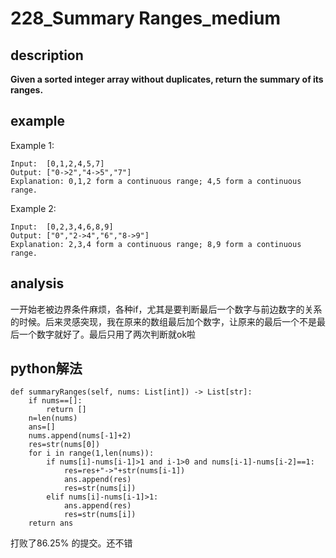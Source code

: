 # 228_Summary Ranges_medium

## description

**Given a sorted integer array without duplicates, return the summary of its ranges.**  

## example

Example 1:
```
Input:  [0,1,2,4,5,7]
Output: ["0->2","4->5","7"]
Explanation: 0,1,2 form a continuous range; 4,5 form a continuous range.
```

Example 2:
```
Input:  [0,2,3,4,6,8,9]
Output: ["0","2->4","6","8->9"]
Explanation: 2,3,4 form a continuous range; 8,9 form a continuous range.
```

## analysis

一开始老被边界条件麻烦，各种if，尤其是要判断最后一个数字与前边数字的关系的时候。后来灵感突现，我在原来的数组最后加个数字，让原来的最后一个不是最后一个数字就好了。最后只用了两次判断就ok啦

## python解法

```
def summaryRanges(self, nums: List[int]) -> List[str]:
    if nums==[]:
        return []
    n=len(nums)
    ans=[]
    nums.append(nums[-1]+2)
    res=str(nums[0])
    for i in range(1,len(nums)):
        if nums[i]-nums[i-1]>1 and i-1>0 and nums[i-1]-nums[i-2]==1:
            res=res+"->"+str(nums[i-1])
            ans.append(res)
            res=str(nums[i])
        elif nums[i]-nums[i-1]>1:
            ans.append(res)
            res=str(nums[i])
    return ans
```
打败了86.25% 的提交。还不错